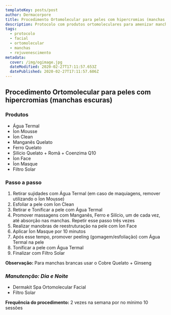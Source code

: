 ```yaml
---
templateKey: posts/post
author: Dermacorpore
title: Procedimento Ortomolecular para peles com hipercromias (manchas escuras)
description: Protocolo com produtos ortomoleculares para amenizar manchas escuras faciais.
tags:
  - protocolo
  - facial
  - ortomolecular
  - manchas
  - rejuvenescimento
metadata:
  cover: /img/ogimage.jpg
  dateModified: 2020-02-27T17:11:57.653Z
  datePublished: 2020-02-27T17:11:57.606Z
---
```


## **Procedimento Ortomolecular para peles com hipercromias (manchas escuras)**

### **Produtos**

- Água Termal
- Íon Mousse
- Íon Clean
- Manganês Quelato
- Ferro Quelato
- Silício Quelato + Romã + Coenzima Q10
- Íon Face
- Íon Masque
- Filtro Solar

### **Passo a passo**

1. Retirar sujidades com Água Termal (em caso de maquiagens, remover utilizando o Íon Mousse)
2. Esfoliar a pele com Íon Clean
3. Retirar e Tonificar a pele com Água Termal
4. Promover massagens com Manganês, Ferro e Silício, um de cada vez, até absorção nas manchas. Repetir esse passo três vezes
5. Realizar manobras de reestruturação na pele com Íon Face
6. Aplicar Íon Masque por 10 minutos
7. Após esse tempo, promover peeling (gomagem/esfoliação) com Água Termal na pele
8. Tonificar a pele com Água Termal
9. Finalizar com Filtro Solar

**Observação:** Para manchas brancas usar o Cobre Quelato + Ginseng

### *Manutenção: Dia e Noite*

- Dermakit Spa Ortomolecular Facial
- Filtro Solar

**Frequência do procedimento:** 2 vezes na semana por no mínimo 10 sessões
